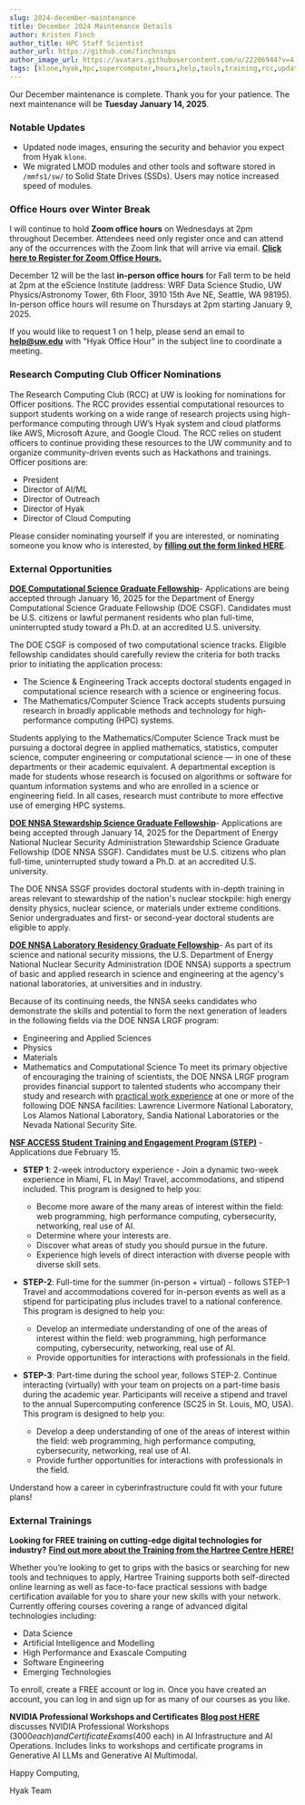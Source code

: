 ```yaml
---
slug: 2024-december-maintenance
title: December 2024 Maintenance Details
author: Kristen Finch
author_title: HPC Staff Scientist
author_url: https://github.com/finchnsnps
author_image_url: https://avatars.githubusercontent.com/u/22206944?v=4
tags: [klone,hyak,hpc,supercomputer,hours,help,tools,training,rcc,updates,gpu]
---
```


Our December maintenance is complete. Thank you for your patience. The next maintenance will be **Tuesday January 14, 2025**. 

### Notable Updates
* Updated node images, ensuring the security and behavior you expect from Hyak `klone`.
* We migrated LMOD modules and other tools and software stored in `/mmfs1/sw/` to Solid State Drives (SSDs). Users may notice increased speed of modules.

### Office Hours over Winter Break

I will continue to hold **Zoom office hours** on Wednesdays at 2pm throughout December. Attendees need only register once and can attend any of the occurrences with the Zoom link that will arrive via email. [**Click here to Register for Zoom Office Hours.**](https://washington.zoom.us/meeting/register/tJMpce6vrz8sEtR5miKvhsQiXANt6lBORFTu)

December 12 will be the last **in-person office hours** for Fall term to be held at 2pm at the eScience Institute (address: WRF Data Science Studio, UW Physics/Astronomy Tower, 6th Floor, 3910 15th Ave NE, Seattle, WA 98195). In-person office hours will resume on Thursdays at 2pm starting January 9, 2025. 
 
If you would like to request 1 on 1 help, please send an email to **help@uw.edu** with "Hyak Office Hour" in the subject line to coordinate a meeting.

### Research Computing Club Officer Nominations
The Research Computing Club (RCC) at UW is looking for nominations for Officer positions. The RCC provides essential computational resources to support students working on a wide range of research projects using high-performance computing through UW’s Hyak system and cloud platforms like AWS, Microsoft Azure, and Google Cloud. The RCC relies on student officers to continue providing these resources to the UW community and to organize community-driven events such as Hackathons and trainings.
Officer positions are:
* President
* Director of AI/ML
* Director of Outreach
* Director of Hyak
* Director of Cloud Computing

Please consider nominating yourself if you are interested, or nominating someone you know who is interested, by [**filling out the form linked HERE**](https://forms.gle/GEWJsNFzptJ9tnhx7).

### External Opportunities

 [**DOE Computational Science Graduate Fellowship**](https://www.krellinst.org/csgf/about-doe-csgf/news-events/apply-now)- Applications are being accepted through January 16, 2025 for the Department of Energy Computational Science Graduate Fellowship (DOE CSGF). Candidates must be U.S. citizens or lawful permanent residents who plan full-time, uninterrupted study toward a Ph.D. at an accredited U.S. university.

The DOE CSGF is composed of two computational science tracks. Eligible fellowship candidates should carefully review the criteria for both tracks prior to initiating the application process:
* The Science & Engineering Track accepts doctoral students engaged in computational science research with a science or engineering focus.
* The Mathematics/Computer Science Track accepts students pursuing research in broadly applicable methods and technology for high-performance computing (HPC) systems. 

Students applying to the Mathematics/Computer Science Track must be pursuing a doctoral degree in applied mathematics, statistics, computer science, computer engineering or computational science — in one of these departments or their academic equivalent. A departmental exception is made for students whose research is focused on algorithms or software for quantum information systems and who are enrolled in a science or engineering field. In all cases, research must contribute to more effective use of emerging HPC systems.

[**DOE NNSA Stewardship Science Graduate Fellowship**](https://www.krellinst.org/ssgf/about-doe-nnsa-ssgf/news-events/apply-now)- Applications are being accepted through January 14, 2025 for the Department of Energy National Nuclear Security Administration Stewardship Science Graduate Fellowship (DOE NNSA SSGF). Candidates must be U.S. citizens who plan full-time, uninterrupted study toward a Ph.D. at an accredited U.S. university.

The DOE NNSA SSGF provides doctoral students with in-depth training in areas relevant to stewardship of the nation's nuclear stockpile: high energy density physics, nuclear science, or materials under extreme conditions. Senior undergraduates and first- or second-year doctoral students are eligible to apply.

[**DOE NNSA Laboratory Residency Graduate Fellowship**](https://www.krellinst.org/lrgf/about-doe-nnsa-lrgf/fields-study)- As part of its science and national security missions, the U.S. Department of Energy National Nuclear Security Administration (DOE NNSA) supports a spectrum of basic and applied research in science and engineering at the agency's national laboratories, at universities and in industry.

Because of its continuing needs, the NNSA seeks candidates who demonstrate the skills and potential to form the next generation of leaders in the following fields via the DOE NNSA LRGF program:
* Engineering and Applied Sciences
* Physics
* Materials
* Mathematics and Computational Science
To meet its primary objective of encouraging the training of scientists, the DOE NNSA LRGF program provides financial support to talented students who accompany their study and research with [practical work experience](https://www.krellinst.org/lrgf/doe-lab-residency) at one or more of the following DOE NNSA facilities: Lawrence Livermore National Laboratory, Los Alamos National Laboratory, Sandia National Laboratories or the Nevada National Security Site.

[**NSF ACCESS Student Training and Engagement Program (STEP)**](https://operations.access-ci.org/step) - Applications due February 15.
 * **STEP 1**: 2-week introductory experience - Join a dynamic two-week experience in Miami, FL in May! Travel, accommodations, and stipend included. This program is designed to help you:
    * Become more aware of the many areas of interest within the field: web programming, high performance computing, cybersecurity, networking, real use of AI.
    * Determine where your interests are.
    * Discover what areas of study you should pursue in the future.
    * Experience high levels of direct interaction with diverse people with diverse skill sets.

* **STEP-2**: Full-time for the summer (in-person + virtual) - follows STEP-1 Travel and accommodations covered for in-person events as well as a stipend for participating plus includes travel to a national conference. This program is designed to help you:
    * Develop an intermediate understanding of one of the areas of interest within the field: web programming, high performance computing, cybersecurity, networking, real use of AI.
    * Provide opportunities for interactions with professionals in the field.

* **STEP-3**: Part-time during the school year, follows STEP-2. Continue interacting (virtually) with your team on projects on a part-time basis during the academic year. Participants will receive a stipend and travel to the annual Supercomputing conference (SC25 in St. Louis, MO, USA). This program is designed to help you:
    * Develop a deep understanding of one of the areas of interest within the field: web programming, high performance computing, cybersecurity, networking, real use of AI.
    * Provide further opportunities for interactions with professionals in the field.

Understand how a career in cyberinfrastructure could fit with your future plans!

### External Trainings

**Looking for FREE training on cutting-edge digital technologies for industry?** [**Find out more about the Training from the Hartree Centre HERE!**](https://hartreetraining.stfc.ac.uk/moodle/local/hartree/index.php)

Whether you’re looking to get to grips with the basics or searching for new tools and techniques to apply, Hartree Training supports both self-directed online learning as well as face-to-face practical sessions with badge certification available for you to share your new skills with your network.
Currently offering courses covering a range of advanced digital technologies including:
* Data Science
* Artificial Intelligence and Modelling
* High Performance and Exascale Computing
* Software Engineering
* Emerging Technologies

To enroll, create a FREE account or log in. Once you have created an account, you can log in and sign up for as many of our courses as you like. 

**NVIDIA Professional Workshops and Certificates**
[**Blog post HERE**](https://blogs.nvidia.com/blog/professional-certification-ai-infrastructure-operations/?ncid=em-news-283581&nvweb_e=RuEBIAzFXJguujhbkfzQaBvYA6GzkvtP__N1BjlAEgotHi9Tf0rrRc8dDGhlj0dq_iqlqLa7R1-nmu1jB_15Ew&mkt_tok=MTU2LU9GTi03NDIAAAGXO0FV7pAdP8lx-sr9SCELGcsCCnMPG8z0e4Sz9LMp2ERZrXbouQeQukd8eINWS7Mxyg_o9jy316fsivRZ1xFLFkl46C2HknE6Ikrtb9AAoQxm0ttS5grd) discusses NVIDIA Professional Workshops ($3000 each) and Certificate Exams ($400 each) in AI Infrastructure and AI Operations. Includes links to workshops and certificate programs in Generative AI LLMs and Generative AI Multimodal.

Happy Computing, 

Hyak Team

